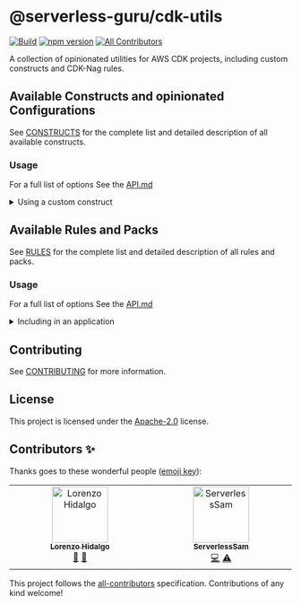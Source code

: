 # @serverless-guru/cdk-utils
[![Build](https://github.com/serverless-guru/cdk-utils/workflows/build/badge.svg)](https://github.com/sid88in/serverless-appsync-plugin/actions?query=workflow%3Abuild)
[![npm version](https://img.shields.io/npm/v/@serverless-guru/cdk-utils)](https://www.npmjs.com/package/@serverless-guru/cdk-utils) <!-- ALL-CONTRIBUTORS-BADGE:START - Do not remove or modify this section -->
[![All Contributors](https://img.shields.io/badge/all_contributors-2-orange.svg?style=flat-square)](#contributors-)
<!-- ALL-CONTRIBUTORS-BADGE:END -->

A collection of opinionated utilities for AWS CDK projects, including custom constructs and CDK-Nag rules.

## Available Constructs and opinionated Configurations

See [CONSTRUCTS](./docs/CONSTRUCTS.md) for the complete list and detailed description of all available constructs.

### Usage

For a full list of options See the [API.md](./API.md)

<details>
<summary>Using a custom construct</summary>

```typescript
// TODO: Add Sample once the first construct is ready
```

</details>

## Available Rules and Packs

See [RULES](./docs/RULES.md) for the complete list and detailed description of all rules and packs.

### Usage

For a full list of options See the [API.md](./API.md)

<details>
<summary>Including in an application</summary>

```typescript
// TODO: Add Sample once the first Pack is ready
```

</details>

## Contributing

See [CONTRIBUTING](./CONTRIBUTING.md) for more information.

## License

This project is licensed under the [Apache-2.0](./LICENSE) license.
## Contributors ✨

Thanks goes to these wonderful people ([emoji key](https://allcontributors.org/docs/en/emoji-key)):

<!-- ALL-CONTRIBUTORS-LIST:START - Do not remove or modify this section -->
<!-- prettier-ignore-start -->
<!-- markdownlint-disable -->
<table>
  <tbody>
    <tr>
      <td align="center" valign="top" width="14.28%"><a href="https://www.lhidalgo.dev"><img src="https://avatars.githubusercontent.com/u/22448611?v=4?s=100" width="100px;" alt="Lorenzo Hidalgo"/><br /><sub><b>Lorenzo Hidalgo</b></sub></a><br /><a href="https://github.com/serverless-guru/cdk-utils/commits?author=Lorenzohidalgo" title="Documentation">📖</a> <a href="#maintenance-Lorenzohidalgo" title="Maintenance">🚧</a></td>
      <td align="center" valign="top" width="14.28%"><a href="https://github.com/ServerlessSam"><img src="https://avatars.githubusercontent.com/u/30349324?v=4?s=100" width="100px;" alt="ServerlessSam"/><br /><sub><b>ServerlessSam</b></sub></a><br /><a href="https://github.com/serverless-guru/cdk-utils/commits?author=ServerlessSam" title="Code">💻</a> <a href="https://github.com/serverless-guru/cdk-utils/commits?author=ServerlessSam" title="Tests">⚠️</a></td>
    </tr>
  </tbody>
</table>

<!-- markdownlint-restore -->
<!-- prettier-ignore-end -->

<!-- ALL-CONTRIBUTORS-LIST:END -->

This project follows the [all-contributors](https://github.com/all-contributors/all-contributors) specification. Contributions of any kind welcome!